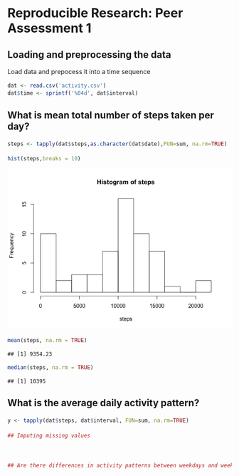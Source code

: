 # Reproducible Research: Peer Assessment 1


## Loading and preprocessing the data
Load data and prepocess it into a time sequence

```r
dat <- read.csv('activity.csv')
dat$time <- sprintf('%04d', dat$interval)
```

## What is mean total number of steps taken per day?


```r
steps <- tapply(dat$steps,as.character(dat$date),FUN=sum, na.rm=TRUE)

hist(steps,breaks = 10)
```

![](./PA1_template_files/figure-html/unnamed-chunk-2-1.png) 

```r
mean(steps, na.rm = TRUE)
```

```
## [1] 9354.23
```

```r
median(steps, na.rm = TRUE)
```

```
## [1] 10395
```

## What is the average daily activity pattern?

```r
y <- tapply(dat$steps, dat$interval, FUN=sum, na.rm=TRUE)

## Imputing missing values



## Are there differences in activity patterns between weekdays and weekends?
```
